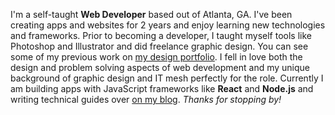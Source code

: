 I'm a self-taught **Web Developer** based out of Atlanta, GA. I've been creating apps and websites for 2 years and enjoy learning new technologies and frameworks. Prior to becoming a developer, I taught myself tools like Photoshop and Illustrator and did freelance graphic design. You can see some of my previous work on <a href='https://ethanbon.com/design' title='Design Portfolio'>my design portfolio</a>. I fell in love both the design and problem solving aspects of web development and my unique background of graphic design and IT mesh perfectly for the role. Currently I am building apps with JavaScript frameworks like **React** and **Node.js** and writing technical guides over <a href='https://ethanbon.com/blog' title='My Blog'>on my blog</a>. *Thanks for stopping by!*
